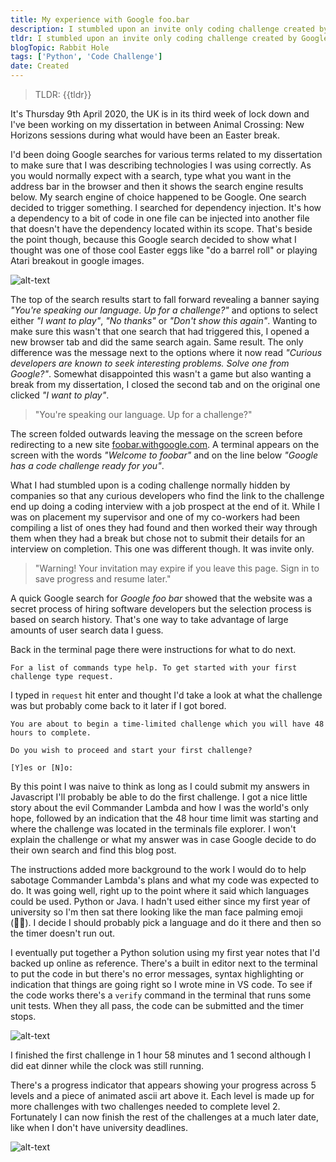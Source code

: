 ```yaml
---
title: My experience with Google foo.bar
description: I stumbled upon an invite only coding challenge created by Google to hire developers. I wrote about how it happened, what I did and why the timing was not ideal.
tldr: I stumbled upon an invite only coding challenge created by Google to hire developers. I did one challenge, in a language I haven't used in a few years, then realized I should do the rest once I no longer have university deadlines.
blogTopic: Rabbit Hole
tags: ['Python', 'Code Challenge']
date: Created
---
```


> TLDR: {{tldr}}

It's Thursday 9th April 2020, the UK is in its third week of lock down and I've been working on my dissertation in between Animal Crossing: New Horizons sessions during what would have been an Easter break.

I'd been doing Google searches for various terms related to my dissertation to make sure that I was describing technologies I was using correctly. As you would normally expect with a search, type what you want in the address bar in the browser and then it shows the search engine results below. My search engine of choice happened to be Google. One search decided to trigger something. I searched for dependency injection. It's how a dependency to a bit of code in one file can be injected into another file that doesn't have the dependency located within its scope. That's beside the point though, because this Google search decided to show what I thought was one of those cool Easter eggs like "do a barrel roll" or playing Atari breakout in google images.

![alt-text](../../../img/foo-bar/page-reveal.jpeg?nf_resize=fit&h=800 'Google search page showing link to Google foo.bar')

The top of the search results start to fall forward revealing a banner saying _"You're speaking our language. Up for a challenge?"_ and options to select either _"I want to play"_, _"No thanks"_ or _"Don't show this again"_. Wanting to make sure this wasn't that one search that had triggered this, I opened a new browser tab and did the same search again. Same result. The only difference was the message next to the options where it now read _"Curious developers are known to seek interesting problems. Solve one from Google?"_. Somewhat disappointed this wasn't a game but also wanting a break from my dissertation, I closed the second tab and on the original one clicked _"I want to play"_.

> "You're speaking our language. Up for a challenge?"

The screen folded outwards leaving the message on the screen before redirecting to a new site [foobar.withgoogle.com](https://foobar.withgoogle.com/). A terminal appears on the screen with the words _"Welcome to foobar"_ and on the line below _"Google has a code challenge ready for you"_.

What I had stumbled upon is a coding challenge normally hidden by companies so that any curious developers who find the link to the challenge end up doing a coding interview with a job prospect at the end of it. While I was on placement my supervisor and one of my co-workers had been compiling a list of ones they had found and then worked their way through them when they had a break but chose not to submit their details for an interview on completion. This one was different though. It was invite only.

> "Warning! Your invitation may expire if you leave this page. Sign in to save progress and resume later."

A quick Google search for _Google foo bar_ showed that the website was a secret process of hiring software developers but the selection process is based on search history. That's one way to take advantage of large amounts of user search data I guess.

Back in the terminal page there were instructions for what to do next.

```text
For a list of commands type help. To get started with your first challenge type request.
```

I typed in `request` hit enter and thought I'd take a look at what the challenge was but probably come back to it later if I got bored.

```text
You are about to begin a time-limited challenge which you will have 48 hours to complete.

Do you wish to proceed and start your first challenge?

[Y]es or [N]o:
```

By this point I was naive to think as long as I could submit my answers in Javascript I'll probably be able to do the first challenge. I got a nice little story about the evil Commander Lambda and how I was the world's only hope, followed by an indication that the 48 hour time limit was starting and where the challenge was located in the terminals file explorer. I won't explain the challenge or what my answer was in case Google decide to do their own search and find this blog post.

The instructions added more background to the work I would do to help sabotage Commander Lambda's plans and what my code was expected to do. It was going well, right up to the point where it said which languages could be used. Python or Java. I hadn't used either since my first year of university so I'm then sat there looking like the man face palming emoji (🤦‍♂️). I decide I should probably pick a language and do it there and then so the timer doesn't run out.

I eventually put together a Python solution using my first year notes that I'd backed up online as reference. There's a built in editor next to the terminal to put the code in but there's no error messages, syntax highlighting or indication that things are going right so I wrote mine in VS code. To see if the code works there's a `verify` command in the terminal that runs some unit tests. When they all pass, the code can be submitted and the timer stops.

![alt-text](../../../img/foo-bar/challenge1-complete.jpg?nf_resize=fit&h=800 'Submission successful. Completed in 1 hour, 58 mins, 1 second')

I finished the first challenge in 1 hour 58 minutes and 1 second although I did eat dinner while the clock was still running.

There's a progress indicator that appears showing your progress across 5 levels and a piece of animated ascii art above it. Each level is made up for more challenges with two challenges needed to complete level 2. Fortunately I can now finish the rest of the challenges at a much later date, like when I don't have university deadlines.

![alt-text](../../../img/foo-bar/status-end-of-challenge1.jpg?nf_resize=fit&h=800 'Table showing 100% for level 1')
